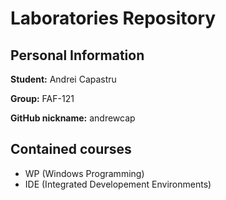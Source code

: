 # Laboratories Repository

## Personal Information

**Student:** Andrei Capastru

**Group:** FAF-121

**GitHub nickname:** andrewcap

## Contained courses

* WP (Windows Programming)
* IDE (Integrated Developement Environments)
